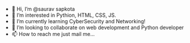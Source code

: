 - 👋 Hi, I’m @saurav sapkota
- 👀 I’m interested in Pythion, HTML, CSS, JS.
- 🌱 I’m currently learning CyberSecurity and Networking!
- 💞️ I’m looking to collaborate on web development and Python developer
- 📫 How to reach me just mail me...

<!---
saurav-3001N/saurav-3001N is a ✨ special ✨ repository because its `README.md` (this file) appears on your GitHub profile.
You can click the Preview link to take a look at your changes.
--->

